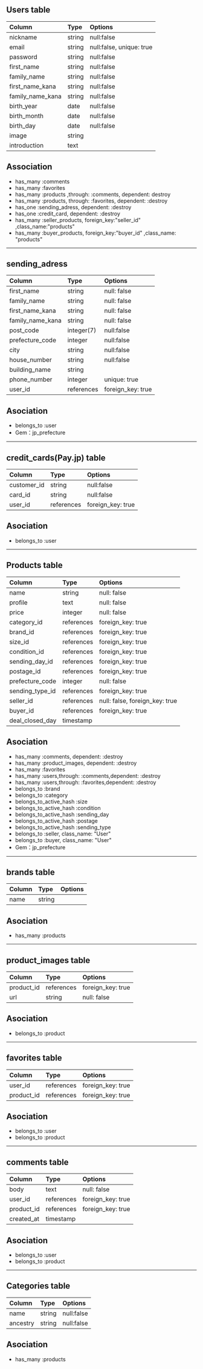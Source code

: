 ## Users table

|Column|Type|Options|
|:---|:---|:---|
nickname|string|null:false|
email|string|null:false, unique: true|
password|string|null:false|
first_name|string|null:false|
family_name|	string|	null:false|
first_name_kana|	string|	null:false|
family_name_kana|	string|	null:false|
birth_year|	date|	null:false|
birth_month|	date|	null:false|
birth_day|	date|	null:false|
image|	string|	
introduction|	text|	


## Association

* has_many :comments
* has_many :favorites
* has_many :products ,through: :comments, dependent: destroy
* has_many :products, through: :favorites, dependent: :destroy
* has_one :sending_adress, dependent: :destroy
* has_one :credit_card, dependent: :destroy
* has_many :seller_products, foreign_key:"seller_id" ,class_name:"products"
* has_many :buyer_products, foreign_key:"buyer_id" ,class_name: "products"


***

## sending_adress

|Column|Type|Options|
|:---|:---|:---|
first_name|	string|	null: false
family_name|	string|	null: false
first_name_kana|	string|	null: false
family_name_kana|	string|	null: false
post_code|	integer(7)|	null:false
prefecture_code|	integer|	null:false
city|	string|	null:false
house_number|	string|	null:false
building_name|	string	
phone_number|	integer|	unique: true
user_id|	references|	 foreign_key: true

## Asociation

* belongs_to :user
* Gem：jp_prefecture

***

## credit_cards(Pay.jp) table

|Column|Type|Options|
|:---|:---|:---|
customer_id|	string|	null:false
card_id|	string|	null:false
user_id|	references|	 foreign_key: true

## Asociation

* belongs_to :user

***

## Products table

|Column|Type|Options|
|:---|:---|:---|
name|	string|	null: false
profile|	text|	null: false
price|	integer|	null: false
category_id|	references|	 foreign_key: true
brand_id|	references|	foreign_key: true
size_id|	references|	 foreign_key: true
condition_id|	references|	foreign_key: true
sending_day_id| references| foreign_key: true
postage_id|	references|	foreign_key: true
prefecture_code|	integer|	null: false
sending_type_id| references| foreign_key: true
seller_id|	references|	null: false, foreign_key: true
buyer_id|	references|	foreign_key: true
deal_closed_day|	timestamp	


## Asociation

* has_many :comments, dependent: :destroy
* has_many :product_images, dependent: :destroy
* has_many :favorites
* has_many :users,through: :comments,dependent: :destroy
* has_many :users,through: :favorites,dependent: :destroy
* belongs_to :brand
* belongs_to :category
* belongs_to_active_hash :size
* belongs_to_active_hash :condition
* belongs_to_active_hash :sending_day
* belongs_to_active_hash :postage
* belongs_to_active_hash :sending_type
* belongs_to :seller, class_name: "User"
* belongs_to :buyer, class_name: "User"
* Gem：jp_prefecture

***



## brands table

|Column|Type|Options|
|:---|:---|:---|
name|	string

## Asociation

* has_many :products

***


## product_images table

|Column|Type|Options|
|:---|:---|:---|
product_id|	references|	foreign_key: true
url|	string|	null: false


## Asociation

* belongs_to :product

***


## favorites table

|Column|Type|Options|
|:---|:---|:---|
user_id|	references|	 foreign_key: true
product_id|	references|	 foreign_key: true


## Asociation

* belongs_to :user
* belongs_to :product


***

## comments table

|Column|Type|Options|
|:---|:---|:---|
body|	text|	null: false
user_id|	references|	 foreign_key: true
product_id|	references|	 foreign_key: true
created_at|	timestamp|


## Asociation

* belongs_to :user
* belongs_to :product

***


## Categories table

|Column|Type|Options|
|:---|:---|:---|
name|	string|	null:false
ancestry|	string|	null:false


## Asociation

* has_many :products
